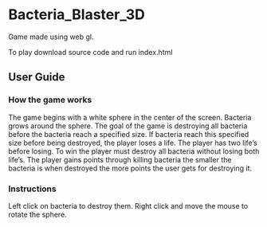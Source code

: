 # Bacteria_Blaster_3D 

Game made using web gl.

To play download source code and run index.html

## User Guide

### How the game works
  The game begins with a white sphere in the center of the screen. Bacteria grows around the sphere. The goal of the game is destroying all bacteria before the bacteria reach a specified size. If bacteria reach this specified size before being destroyed, the player loses a life. The player has two life’s before losing. To win the player must destroy all bacteria without losing both life’s. The player gains points through killing bacteria the smaller the bacteria is when destroyed the more points the user gets for destroying it.
 
### Instructions
Left click on bacteria to destroy them. 
Right click and move the mouse to rotate the sphere.  
